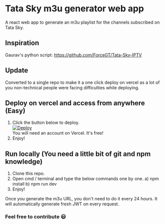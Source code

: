 # Tata Sky m3u generator web app
A react web app to generate an m3u playlist for the channels subscribed on Tata Sky.
## Inspiration
Gaurav's python script: https://github.com/ForceGT/Tata-Sky-IPTV
## Update
Converted to a single repo to make it a one click deploy on vercel as a lot of you non-technical people were facing difficulties while deploying.
## Deploy on vercel and access from anywhere (Easy)
1) Click the button below to deploy.<br>
<a href="https://vercel.com/new/clone?repository-url=https://github.com/saifshaikh1805/tata-sky-m3u.git"><img src="https://vercel.com/button" alt="Deploy"/></a><br>
You will need an account on Vercel. It's free!
2) Enjoy!
## Run locally (You need a little bit of git and npm knowledge)
1) Clone this repo.
2) Open cmd / terminal and type the below commands one by one.
a) npm install
b) npm run dev
3) Enjoy!

Once you generate the m3u URL, you don't need to do it every 24 hours. It will automatically generate fresh JWT on every request.

### Feel free to contribute :smiley:

